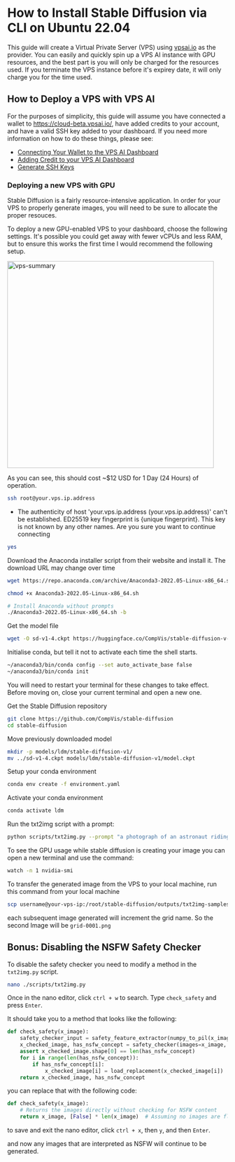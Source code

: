# How to Install Stable Diffusion via CLI on Ubuntu 22.04

This guide will create a Virtual Private Server (VPS) using [vpsai.io](https://vpsai.io) as the provider. You can easily and quickly spin up a VPS AI instance with GPU resources, and the best part is you will only be charged for the resources used. If you terminate the VPS instance before it's expirey date, it will only charge you for the time used. 

## How to Deploy a VPS with VPS AI

For the purposes of simplicity, this guide will assume you have connected a wallet to https://cloud-beta.vpsai.io/, have added credits to your account, and have a valid SSH key added to your dashboard. If you need more information on how to do these things, please see:
- [Connecting Your Wallet to the VPS AI Dashboard](https://docs.vpsai.io/vps-ai/product-guides/connecting-your-wallet-to-the-vps-ai-dashboard)
- [Adding Credit to your VPS AI Dashboard](https://docs.vpsai.io/vps-ai/product-guides/adding-credit-to-your-vps-ai-dashboard)
- [Generate SSH Keys](https://docs.vpsai.io/vps-ai/product-guides/generate-ssh-keys)

### Deploying a new VPS with GPU

Stable Diffusion is a fairly resource-intensive application. In order for your VPS to properly generate images, you will need to be sure to allocate the proper resouces. 

To deploy a new GPU-enabled VPS to your dashboard, choose the following settings. It's possible you could get away with fewer vCPUs and less RAM, but to ensure this works the first time I would recommend the following setup.

<img width="472" alt="vps-summary" src="https://github.com/tinner-tech/tinner-tech.github.io/assets/170574137/5275c241-7e02-4a19-8e73-6d5a0dd3b204">

As you can see, this should cost ~$12 USD for 1 Day (24 Hours) of operation.

```sh
ssh root@your.vps.ip.address
```

- The authenticity of host 'your.vps.ip.address (your.vps.ip.address)' can't be established.
ED25519 key fingerprint is {unique fingerprint}.
This key is not known by any other names.
Are you sure you want to continue connecting

```sh
yes
```

Download the Anaconda installer script from their website and install it. The download URL may change over time

```sh
wget https://repo.anaconda.com/archive/Anaconda3-2022.05-Linux-x86_64.sh
```

```sh
chmod +x Anaconda3-2022.05-Linux-x86_64.sh
```

```sh
# Install Anaconda without prompts
./Anaconda3-2022.05-Linux-x86_64.sh -b
```

Get the model file

```sh
wget -O sd-v1-4.ckpt https://huggingface.co/CompVis/stable-diffusion-v-1-4-original/resolve/main/sd-v1-4.ckpt
```

Initialise conda, but tell it not to activate each time the shell starts.

```sh
~/anaconda3/bin/conda config --set auto_activate_base false
~/anaconda3/bin/conda init
```

You will need to restart your terminal for these changes to take effect. Before moving on, close your current terminal and open a new one.

Get the Stable Diffusion repository

```sh
git clone https://github.com/CompVis/stable-diffusion
cd stable-diffusion
```

Move previously downloaded model

```sh
mkdir -p models/ldm/stable-diffusion-v1/
mv ../sd-v1-4.ckpt models/ldm/stable-diffusion-v1/model.ckpt
```

Setup your conda environment
```sh
conda env create -f environment.yaml
```

Activate your conda environment
```sh
conda activate ldm
```

Run the txt2img script with a prompt:
```sh
python scripts/txt2img.py --prompt "a photograph of an astronaut riding a horse" --plms 
```

To see the GPU usage while stable diffusion is creating your image you can open a new terminal and use the command:
```sh
watch -n 1 nvidia-smi
```

To transfer the generated image from the VPS to your local machine, run this command from your local machine
```sh
scp username@your-vps-ip:/root/stable-diffusion/outputs/txt2img-samples/grid-0000.png /local/path
```

each subsequent image generated will increment the grid name. So the second Image will be
`grid-0001.png`

## Bonus: Disabling the NSFW Safety Checker

To disable the safety checker you need to modify a method in the `txt2img.py` script.

```sh
nano ./scripts/txt2img.py 
```

Once in the nano editor, click `ctrl + w` to search. Type `check_safety` and press `Enter`.

It should take you to a method that looks like the following:

```python
def check_safety(x_image):
    safety_checker_input = safety_feature_extractor(numpy_to_pil(x_image), return_tensors="pt")
    x_checked_image, has_nsfw_concept = safety_checker(images=x_image, clip_input=safety_checker_input.pixel_values)
    assert x_checked_image.shape[0] == len(has_nsfw_concept)
    for i in range(len(has_nsfw_concept)):
        if has_nsfw_concept[i]:
            x_checked_image[i] = load_replacement(x_checked_image[i])
    return x_checked_image, has_nsfw_concept
```

you can replace that with the following code:

```python
def check_safety(x_image):
    # Returns the images directly without checking for NSFW content
    return x_image, [False] * len(x_image)  # Assuming no images are flagged NSFW
```

to save and exit the nano editor, click `ctrl + x`, then `y`, and then `Enter`.

and now any images that are interpreted as NSFW will continue to be generated. 




